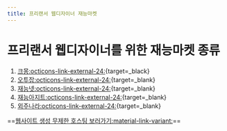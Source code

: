```yaml
---
title: 프리랜서 웹디자이너 재능마켓
---
```


# 프리랜서 웹디자이너를 위한 재능마켓 종류

1. [크몽:octicons-link-external-24:](https://kmong.com){target=_black}
2. [오투잡:octicons-link-external-24:](https://www.otwojob.com/main){target=_blank}
3. [재능넷:octicons-link-external-24:](https://www.jaenung.net){target=_blank}
4. [재능아지트:octicons-link-external-24:](http://www.skillagit.com/main/main.php){target=_blank}
5. [외주나라:octicons-link-external-24:](https://ojnara.com){target=_blank}

==[웹사이트 생성 무제한 호스팅 보러가기:material-link-variant:](/)==